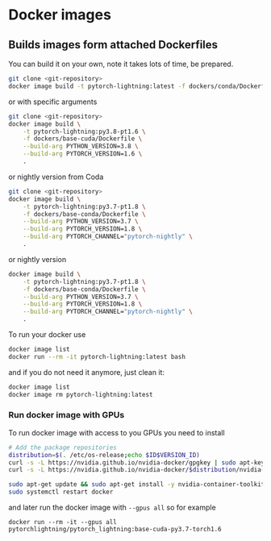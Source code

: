 # Docker images

## Builds images form attached Dockerfiles

You can build it on your own, note it takes lots of time, be prepared.

```bash
git clone <git-repository>
docker image build -t pytorch-lightning:latest -f dockers/conda/Dockerfile .
```

or with specific arguments

```bash
git clone <git-repository>
docker image build \
    -t pytorch-lightning:py3.8-pt1.6 \
    -f dockers/base-cuda/Dockerfile \
    --build-arg PYTHON_VERSION=3.8 \
    --build-arg PYTORCH_VERSION=1.6 \
    .
```
or nightly version from Coda
```bash
git clone <git-repository>
docker image build \
    -t pytorch-lightning:py3.7-pt1.8 \
    -f dockers/base-conda/Dockerfile \
    --build-arg PYTHON_VERSION=3.7 \
    --build-arg PYTORCH_VERSION=1.8 \
    --build-arg PYTORCH_CHANNEL="pytorch-nightly" \
    .
```
or nightly version

```bash
docker image build \
    -t pytorch-lightning:py3.7-pt1.8 \
    -f dockers/base-conda/Dockerfile \
    --build-arg PYTHON_VERSION=3.7 \
    --build-arg PYTORCH_VERSION=1.8 \
    --build-arg PYTORCH_CHANNEL="pytorch-nightly" \
    .
```


To run your docker use

```bash
docker image list
docker run --rm -it pytorch-lightning:latest bash
```

and if you do not need it anymore, just clean it:

```bash
docker image list
docker image rm pytorch-lightning:latest
```

### Run docker image with GPUs

To run docker image with access to you GPUs you need to install
```bash
# Add the package repositories
distribution=$(. /etc/os-release;echo $ID$VERSION_ID)
curl -s -L https://nvidia.github.io/nvidia-docker/gpgkey | sudo apt-key add -
curl -s -L https://nvidia.github.io/nvidia-docker/$distribution/nvidia-docker.list | sudo tee /etc/apt/sources.list.d/nvidia-docker.list

sudo apt-get update && sudo apt-get install -y nvidia-container-toolkit
sudo systemctl restart docker
```

and later run the docker image with `--gpus all` so for example

```
docker run --rm -it --gpus all pytorchlightning/pytorch_lightning:base-cuda-py3.7-torch1.6
```
